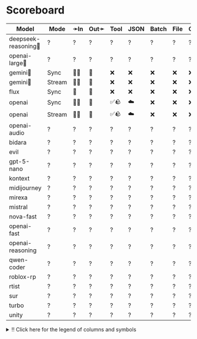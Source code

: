 # Scoreboard

| Model               | Mode   | ➛In   | Out➛   | Tool | JSON | Batch | File | Cite | Text | Probs | Limits | Usage | Finish |
| ------------------- | ------ | ----- | ------ | ---- | ---- | ----- | ---- | ---- | ---- | ----- | ------ | ----- | ------ |
| deepseek-reasoning🥇 | ?      | ?     | ?      | ?    | ?    | ?     | ?    | ?    | ?    | ?     | ?      | ?     | ?      |
| openai-large🥈       | ?      | ?     | ?      | ?    | ?    | ?     | ?    | ?    | ?    | ?     | ?      | ?     | ?      |
| gemini🥉             | Sync   | 💬📸  | 💬     | ❌   | ❌   | ❌    | ❌   | ❌   | 🌱   | ❌    | ❌     | ✅    | ✅     |
| gemini🥉             | Stream | 💬📸  | 💬     | ❌   | ❌   | ❌    | ❌   | ❌   | 🌱   | ❌    | ❌     | ❌    | ✅     |
| flux                | Sync   | 💬    | 📸     | ❌   | ❌   | ❌    | ❌   | ❌   | 🌱   | ❌    | ❌     | ❌    | ❌     |
| openai              | Sync   | 💬📸  | 💬     | ✅🪨 | ☁️   | ❌    | ❌   | ❌   | 🌱   | ❌    | ❌     | ✅    | ✅     |
| openai              | Stream | 💬📸  | 💬     | ✅🪨 | ☁️   | ❌    | ❌   | ❌   | 🌱   | ❌    | ❌     | ❌    | ✅     |
| openai-audio        | ?      | ?     | ?      | ?    | ?    | ?     | ?    | ?    | ?    | ?     | ?      | ?     | ?      |
| bidara              | ?      | ?     | ?      | ?    | ?    | ?     | ?    | ?    | ?    | ?     | ?      | ?     | ?      |
| evil                | ?      | ?     | ?      | ?    | ?    | ?     | ?    | ?    | ?    | ?     | ?      | ?     | ?      |
| gpt-5-nano          | ?      | ?     | ?      | ?    | ?    | ?     | ?    | ?    | ?    | ?     | ?      | ?     | ?      |
| kontext             | ?      | ?     | ?      | ?    | ?    | ?     | ?    | ?    | ?    | ?     | ?      | ?     | ?      |
| midijourney         | ?      | ?     | ?      | ?    | ?    | ?     | ?    | ?    | ?    | ?     | ?      | ?     | ?      |
| mirexa              | ?      | ?     | ?      | ?    | ?    | ?     | ?    | ?    | ?    | ?     | ?      | ?     | ?      |
| mistral             | ?      | ?     | ?      | ?    | ?    | ?     | ?    | ?    | ?    | ?     | ?      | ?     | ?      |
| nova-fast           | ?      | ?     | ?      | ?    | ?    | ?     | ?    | ?    | ?    | ?     | ?      | ?     | ?      |
| openai-fast         | ?      | ?     | ?      | ?    | ?    | ?     | ?    | ?    | ?    | ?     | ?      | ?     | ?      |
| openai-reasoning    | ?      | ?     | ?      | ?    | ?    | ?     | ?    | ?    | ?    | ?     | ?      | ?     | ?      |
| qwen-coder          | ?      | ?     | ?      | ?    | ?    | ?     | ?    | ?    | ?    | ?     | ?      | ?     | ?      |
| roblox-rp           | ?      | ?     | ?      | ?    | ?    | ?     | ?    | ?    | ?    | ?     | ?      | ?     | ?      |
| rtist               | ?      | ?     | ?      | ?    | ?    | ?     | ?    | ?    | ?    | ?     | ?      | ?     | ?      |
| sur                 | ?      | ?     | ?      | ?    | ?    | ?     | ?    | ?    | ?    | ?     | ?      | ?     | ?      |
| turbo               | ?      | ?     | ?      | ?    | ?    | ?     | ?    | ?    | ?    | ?     | ?      | ?     | ?      |
| unity               | ?      | ?     | ?      | ?    | ?    | ?     | ?    | ?    | ?    | ?     | ?      | ?     | ?      |
<details>
<summary>‼️ Click here for the legend of columns and symbols</summary>

- 🏠: Runs locally.
- Sync:   Runs synchronously, the reply is only returned once completely generated
- Stream: Streams the reply as it is generated. Occasionally less features are supported in this mode
- 🧠: Has chain-of-thought thinking process
    - Both redacted (Anthropic, Gemini, OpenAI) and explicit (Deepseek R1, Qwen3, etc)
    - Many models can be used in both mode. In this case they will have two rows, one with thinking and one
      without. It is frequent that certain functionalities are limited in thinking mode, like tool calling.
- ✅: Implemented and works great
- ❌: Not supported by genai. The provider may support it, but genai does not (yet). Please send a PR to add
  it!
- 💬: Text
- 📄: PDF: process a PDF as input, possibly with OCR
- 📸: Image: process an image as input; most providers support PNG, JPG, WEBP and non-animated GIF, or generate images
- 🎤: Audio: process an audio file (e.g. MP3, WAV, Flac, Opus) as input, or generate audio
- 🎥: Video: process a video (e.g. MP4) as input, or generate a video (e.g. Veo 3)
- 💨: Feature is flaky (Tool calling) or inconsistent (Usage is not always reported)
- 🌐: Country where the company is located
- Tool: Tool calling, using [genai.ToolDef](https://pkg.go.dev/github.com/maruel/genai#ToolDef); best is ✅🪨🕸️
		- 🪨: Tool calling can be forced; aka you can force the model to call a tool. This is great.
		- 🕸️: Web search
- JSON: ability to output JSON in free form, or with a forced schema specified as a Go struct
    - ✅: Supports both free form and with a schema
    - ☁️ :Supports only free form
		- 📐: Supports only a schema
- Batch: Process asynchronously batches during off peak hours at a discounts
- Text: Text features
    - '🌱': Seed option for deterministic output
    - '📏': MaxTokens option to cap the amount of returned tokens
    - '🛑': Stop sequence to stop generation when a token is generated
- File: Upload and store large files via a separate API
- Cite: Citation generation from a provided document, specially useful for RAG
- Probs: Return logprobs to analyse each token probabilities
- Limits: Returns the rate limits, including the remaining quota
</details>
